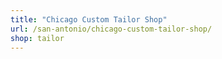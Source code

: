 ```yaml
---
title: "Chicago Custom Tailor Shop"
url: /san-antonio/chicago-custom-tailor-shop/
shop: tailor
---
```

